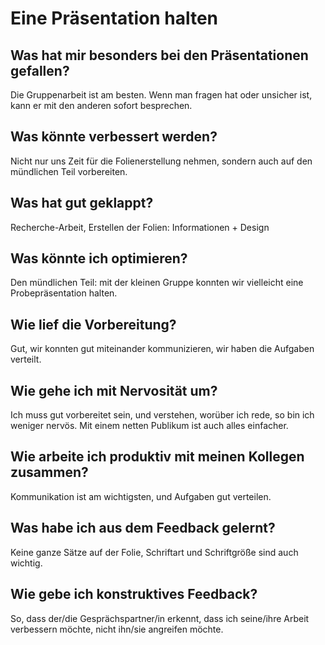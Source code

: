 # Eine Präsentation halten

## Was hat mir besonders bei den Präsentationen gefallen?

Die Gruppenarbeit ist am besten. Wenn man fragen hat oder unsicher ist, kann er mit den anderen sofort besprechen.

## Was könnte verbessert werden?

Nicht nur uns Zeit für die Folienerstellung nehmen, sondern auch auf den mündlichen Teil vorbereiten.

## Was hat gut geklappt?

Recherche-Arbeit, Erstellen der Folien: Informationen + Design

## Was könnte ich optimieren?

Den mündlichen Teil: mit der kleinen Gruppe konnten wir vielleicht eine Probepräsentation halten.

## Wie lief die Vorbereitung?

Gut, wir konnten gut miteinander kommunizieren, wir haben die Aufgaben verteilt.

## Wie gehe ich mit Nervosität um?

Ich muss gut vorbereitet sein, und verstehen, worüber ich rede, so bin ich weniger nervös. Mit einem netten Publikum ist auch alles einfacher.

## Wie arbeite ich produktiv mit meinen Kollegen zusammen?

Kommunikation ist am wichtigsten, und Aufgaben gut verteilen.

## Was habe ich aus dem Feedback gelernt?

Keine ganze Sätze auf der Folie, Schriftart und Schriftgröße sind auch wichtig. 

## Wie gebe ich konstruktives Feedback?

So, dass der/die Gesprächspartner/in erkennt, dass ich seine/ihre Arbeit verbessern möchte, nicht ihn/sie angreifen möchte.